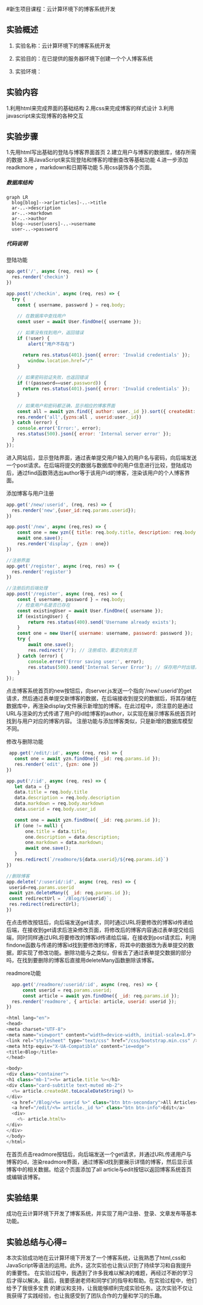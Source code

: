 #新生项目课程：云计算环境下的博客系统开发
## 实验概述

1. 实验名称：云计算环境下的博客系统开发
  
2. 实验目的：在已提供的服务器环境下创建一个个人博客系统
  
3. 实验环境：


## 实验内容
1.利用html来完成界面的基础结构
2.用css来完成博客的样式设计
3.利用javascript来实现博客的各种交互
  
## 实验步骤
1.先用html写出基础的登陆与博客界面首页
2.建立用户与博客的数据库，储存所需的数据
3.用JavaScript来实现登陆和博客的增删查改等基础功能
4.进一步添加readkmore ，markdown和日期等功能
5.用css装饰各个页面。

 
##### 数据库结构
```mermaid
graph LR
  blog[blog]-->ar[articles]-..->title
  ar-..->description
  ar-..->markdown
  ar-..->author
  blog-->user[users]-..->username
  user-..->password
  ```
##### 代码说明
登陆功能
```js
app.get('/', async (req, res) => {
  res.render('checkin')
})

app.post('/checkin', async (req, res) => {  
  try {  
    const { username, password } = req.body;  

    // 在数据库中查找用户  
    const user = await User.findOne({ username });  
  
    // 如果没有找到用户，返回错误  
    if (!user) {
        alert("用户不存在")

      return res.status(401).json({ error: 'Invalid credentials' });  
        window.location.href="/"
    }  
  
    // 如果密码验证失败，也返回错误  
    if (!(password==user.password)) {
      return res.status(401).json({ error: 'Invalid credentials' });  
    }  
  
    // 如果用户和密码都正确，显示相应的博客界面   
    const all = await yzn.find({ author: user._id }).sort({ createdAt: 'desc' }); 
    res.render('all',{yzns:all , userid:user._id})
  } catch (error) {  
    console.error('Error:', error);  
    res.status(500).json({ error: 'Internal server error' });  
  }  
});
```
进入网站后，显示登陆界面，通过表单提交用户输入的用户名与密码，向后端发送一个post请求。在后端将提交的数据与数据库中的用户信息进行比较，登陆成功后，通过find函数筛选出author等于该用户id的博客，渲染该用户的个人博客界面。  

添加博客与用户注册
```js
app.get('/new/:userid', (req, res) => {
  res.render('new',{user_id:req.params.userid});
})

app.post('/new', async (req,res) => {
    const one = new yzn({ title: req.body.title, description: req.body.description,author: req.body.user_id,markdown:req.body.markdown });
    await one.save();
    res.render('display', {yzn : one})
})

//注册界面
app.get('/register', async (req, res) => {
  res.render('register')
})

//注册后的后端处理
app.post('/register', async (req, res) => {  
    const { username, password } = req.body;  
    // 检查用户名是否已存在
    const existingUser = await User.findOne({ username });  
    if (existingUser) {  
        return res.status(400).send('Username already exists');  
    }  
    const one = new User({ username: username, password: password });  
    try {  
        await one.save();  
        res.redirect('/'); // 注册成功，重定向到主页  
    } catch (error) {  
        console.error('Error saving user:', error);  
        res.status(500).send('Internal Server Error'); // 保存用户时出错，发送 500 错误  
    }  
});
```
点击博客系统首页的new按钮后，向server.js发送一个指向'/new/:userid'的get请求，然后通过表单提交新博客的数据，在后端接收到提交的数据后，将其存储在数据库中，再渲染display文件展示新增加的博客。在此过程中，须注意的是通过URL与渲染的方式传递了用户的id给博客的author，以实现在展示博客系统首页时找到与用户对应的博客内容。  注册功能与添加博客类似，只是新增的数据库模型不同。

  修改与删除功能
 ```js
  app.get('/edit/:id', async (req, res) => {
    const one = await yzn.findOne({ _id: req.params.id });
    res.render('edit', {yzn: one })
})

app.put('/:id', async (req, res) => {
    let data = {}
    data.title = req.body.title
    data.description = req.body.description
    data.markdown = req.body.markdown
    data.userid = req.body.user_id

    const one = await yzn.findOne({ _id: req.params.id });
    if (one != null) {
        one.title = data.title;
        one.description = data.description;
        one.markdown = data.markdown;
        await one.save();       
    }  
    res.redirect(`/readmore/${data.userid}/${req.params.id}`)
})

//删除博客
app.delete('/:userid/:id', async (req, res) => {
  userid=req.params.userid
  await yzn.deleteMany({ _id: req.params.id });
  const redirectUrl = `/Blog/${userid}`;
  res.redirect(redirectUrl);
})

```
在点击修改按钮后，向后端发送get请求，同时通过URL将要修改的博客id传递给后端，在接收到get请求后渲染修改页面，将修改后的博客内容通过表单提交给后端，同时同样通过URL将要修改的博客id传递给后端，在接收到post请求后，利用findone函数与传递的博客id找到要修改的博客，将其中的数据改为表单提交的数据，即实现了修改功能。删除功能与之类似，但省去了通过表单提交数据的部分吗，在找到要删除的博客后直接用deleteMany函数删除该博客。  

  readmore功能
  ```js
    app.get('/readmore/:userid/:id', async (req, res) => {
        const userid = req.params.userid;  
        const article = await yzn.findOne({ _id: req.params.id });
    res.render('readmore', { article: article, userid: userid });  
})

<html lang="en">
<head>
  <meta charset="UTF-8">
  <meta name="viewport" content="width=device-width, initial-scale=1.0">
  <link rel="stylesheet" type="text/css" href="/css/bootstrap.min.css" />
  <meta http-equiv="X-UA-Compatible" content="ie=edge">
  <title>Blog</title>
</head>

<body>
<div class="container">
  <h1 class="mb-1"><%= article.title %></h1>
  <div class="card-subtitle text-muted mb-2">
    <%= article.createdAt.toLocaleDateString() %>
  </div>
    <a href="/Blog/<%= userid %>" class="btn btn-secondary">All Articles</a>
    <a href="/edit/<%= article._id %>" class="btn btn-info">Edit</a>
    <div>
      <%- article.html%>
  </div>
  </div>
</body>
</html>
```
在首页点击readmore按钮后，向后端发送一个get请求，并通过URL传递用户与博客的id，渲染readmore界面，通过博客id找到要展示详情的博客，然后显示该博客中的相关数据。给这个页面添加了all article与edit按钮以返回博客系统首页或编辑该博客。  
  
  
## 实验结果
成功在云计算环境下开发了博客系统，并实现了用户注册、登录、文章发布等基本功能。

## 实验总结与心得=
本次实验成功地在云计算环境下开发了一个博客系统，让我熟悉了html,css和JavaScript等语法的运用。此外，这次实验也让我认识到了持续学习和自我提升的重要性。
在实验过程中，我遇到了许多我难以解决的难题，再经过不断的学习后才得以解决。最后，我要感谢老师和同学们的指导和帮助。在实验过程中，他们给予了我很多宝贵
的建议和支持，让我能够顺利完成实验任务。这次实验不仅让我获得了实践经验，也让我感受到了团队合作的力量和学习的乐趣。



